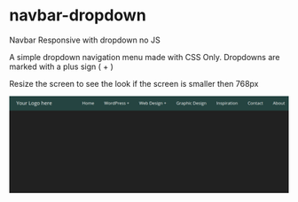 # navbar-dropdown
Navbar Responsive with dropdown no JS

A simple dropdown navigation menu made with CSS Only. Dropdowns are marked with a plus sign ( + )

Resize the screen to see the look if the screen is smaller then 768px

![](Screenshot-1.png)
